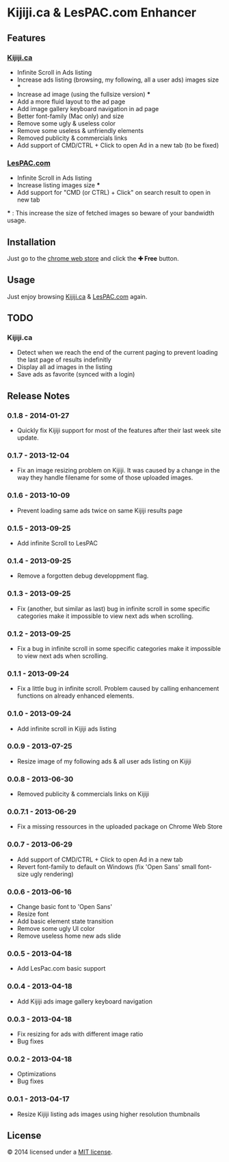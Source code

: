 # Kijiji.ca & LesPAC.com Enhancer

## Features

### [Kijiji.ca](http://www.kijiji.ca)

- Infinite Scroll in Ads listing
- Increase ads listing (browsing, my following, all a user ads) images size __*__
- Increase ad image (using the fullsize version) __*__
- Add a more fluid layout to the ad page
- Add image gallery keyboard navigation in ad page
- Better font-family (Mac only) and size
- Remove some ugly & useless color
- Remove some useless & unfriendly elements
- Removed publicity & commercials links
- Add support of CMD/CTRL + Click to open Ad in a new tab (to be fixed)

### [LesPAC.com](http://www.lespac.com)

- Infinite Scroll in Ads listing
- Increase listing images size __*__
- Add support for "CMD (or CTRL) + Click" on search result to open in new tab

__*__ : This increase the size of fetched images so beware of your bandwidth usage.

## Installation

Just go to the [chrome web store](https://chrome.google.com/webstore/detail/kijijica-enhancer/milbijkclehoicmkjkaogiobhhpalokf) and click the **✚ Free** button.


## Usage

Just enjoy browsing [Kijiji.ca](http://kijiji.ca) & [LesPAC.com](http://lespac.com)  again.

## TODO

### Kijiji.ca

- Detect when we reach the end of the current paging to prevent loading the last page of results indefinitly
- Display all ad images in the listing
- Save ads as favorite (synced with a login)

## Release Notes

### 0.1.8 - 2014-01-27

- Quickly fix Kijiji support for most of the features after their last week site update.

### 0.1.7 - 2013-12-04

- Fix an image resizing problem on Kijiji. It was caused by a change in the way they handle filename for some of those uploaded images.

### 0.1.6 - 2013-10-09

- Prevent loading same ads twice on same Kijiji results page

### 0.1.5 - 2013-09-25

- Add infinite Scroll to LesPAC

### 0.1.4 - 2013-09-25

- Remove a forgotten debug developpment flag.

### 0.1.3 - 2013-09-25

- Fix (another, but similar as last) bug in infinite scroll in some specific categories make it impossible to view next ads when scrolling.

### 0.1.2 - 2013-09-25

- Fix a bug in infinite scroll in some specific categories make it impossible to view next ads when scrolling.

### 0.1.1 - 2013-09-24

- Fix a little bug in infinite scroll. Problem caused by calling enhancement functions on already enhanced elements.

### 0.1.0 - 2013-09-24

- Add infinite scroll in Kijiji ads listing

### 0.0.9 - 2013-07-25

- Resize image of my following ads & all user ads listing on Kijiji

### 0.0.8 - 2013-06-30

- Removed publicity & commercials links on Kijiji

### 0.0.7.1 - 2013-06-29

- Fix a missing ressources in the uploaded package on Chrome Web Store

### 0.0.7 - 2013-06-29

- Add support of CMD/CTRL + Click to open Ad in a new tab
- Revert font-family to default on Windows (fix 'Open Sans' small font-size ugly rendering)

### 0.0.6 - 2013-06-16

- Change basic font to 'Open Sans'
- Resize font
- Add basic element state transition
- Remove some ugly UI color
- Remove useless home new ads slide

### 0.0.5 - 2013-04-18

- Add LesPac.com basic support

### 0.0.4 - 2013-04-18

- Add Kijiji ads image gallery keyboard navigation

### 0.0.3 - 2013-04-18

- Fix resizing for ads with different image ratio
- Bug fixes

### 0.0.2 - 2013-04-18

- Optimizations
- Bug fixes

### 0.0.1 - 2013-04-17

- Resize Kijiji listing ads images using higher resolution thumbnails


## License

© 2014 licensed under a [MIT license](http://jpsirois.mit-license.org/license.html).
